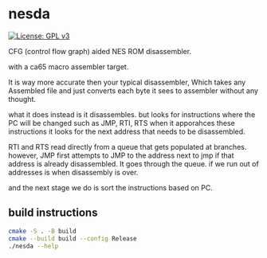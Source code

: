 # nesda 

[![License: GPL v3](https://img.shields.io/badge/License-GPLv3-blue.svg)](https://www.gnu.org/licenses/gpl-3.0)

CFG (control flow graph) aided NES ROM disassembler.

with a ca65 macro assembler target. 

It is way more accurate then your typical disassembler, Which takes any Assembled file 
and just converts each byte it sees to assembler without any thought.

what it does instead is it disassembles. but looks for instructions where the PC will be changed such as
JMP, RTI, RTS when it apporahces these instructions it looks for the next address that needs to be disassembled. 

RTI and RTS read directly from a queue that gets populated at branches. however, JMP first attempts to JMP to the address next to jmp if that address is already disassembled. It goes through the queue.
if we run out of addresses is when disassembly is over.

and the next stage we do is sort the instructions based on PC.

## build instructions 

```sh 
cmake -S . -B build 
cmake --build build --config Release
./nesda --help
```

